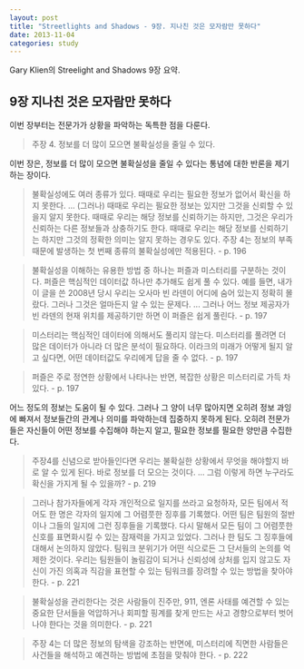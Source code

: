 ```yaml
---
layout: post
title: "Streetlights and Shadows - 9장. 지나친 것은 모자람만 못하다"
date: 2013-11-04
categories: study
---
```


Gary Klien의 Streelight and Shadows 9장 요약.

## 9장 지나친 것은 모자람만 못하다

이번 장부터는 전문가가 상황을 파악하는 독특한 점을 다룬다.

> 주장 4. 정보를 더 많이 모으면 불확실성을 줄일 수 있다.

이번 장은, 정보를 더 많이 모으면 불확실성을 줄일 수 있다는 통념에 대한 반론을 제기하는 장이다.

> 불확실성에도 여러 종류가 있다. 때때로 우리는 필요한 정보가 없어서 확신을 하지 못한다. ... (그러나) 때때로 우리는 필요한 정보는 있지만 그것을 신뢰할 수 있을지 알지 못한다. 때때로 우리는 해당 정보를 신뢰하기는 하지만, 그것은 우리가 신뢰하는 다른 정보들과 상충하기도 한다. 때때로 우리는 해당 정보를 신뢰하기는 하지만 그것의 정확한 의미는 알지 못하는 경우도 있다. 주장 4는 정보의 부족 때문에 발생하는 첫 번째 종류의 불확실성에만 적용된다. - p. 196

> 불확실성을 이해하는 유용한 방법 중 하나는 퍼즐과 미스터리를 구분하는 것이다. 퍼즐은 핵심적인 데이터값 하나만 추가해도 쉽게 풀 수 있다. 예를 들면, 내가 이 글을 쓴 2008년 당시 우리는 오사마 빈 라덴이 어디에 숨어 있는지 정확히 몰랐다. 그러나 그것은 얼마든지 알 수 있는 문제다. ... 그러나 어느 정보 제공자가 빈 라덴의 현재 위치를 제공하기만 하면 이 퍼즐은 쉽게 풀린다. - p. 197

> 미스터리는 핵심적인 데이터에 의해서도 풀리지 않는다. 미스터리를 풀려면 더 많은 데이터가 아니라 더 많은 분석이 필요하다. 이라크의 미래가 어떻게 될지 알고 싶다면, 어떤 데이터값도 우리에게 답을 줄 수 없다. - p. 197

> 퍼즐은 주로 정연한 상황에서 나타나는 반면, 복잡한 상황은 미스터리로 가득 차 있다. - p. 197

어느 정도의 정보는 도움이 될 수 있다. 그러나 그 양이 너무 많아지면 오히려 정보 과잉에 빠져서 정보들간의 관계나 의미를 파악하는데 집중하지 못하게 된다. 오히려 전문가들은 자신들이 어떤 정보를 수집해야 하는지 알고, 필요한 정보를 필요한 양만큼 수집한다.

> 주장4를 신념으로 받아들인다면 우리는 불확실한 상황에서 무엇을 해야할지 바로 알 수 있게 된다. 바로 정보를 더 모으는 것이다. ... 그럼 이렇게 하면 누구라도 확신을 가지게 될 수 있을까? - p. 219

> 그러나 참가자들에게 각자 개인적으로 일지를 쓰라고 요청하자, 모든 팀에서 적어도 한 명은 각자의 일지에 그 어렴풋한 징후를 기록했다. 어떤 팀은 팀원의 절반이나 그들의 일지에 그런 징후들을 기록했다. 다시 말해서 모든 팀이 그 어렴풋한 신호를 표면화시킬 수 있는 잠재력을 가지고 있었다. 그러나 한 팀도 그 징후들에 대해서 논의하지 않았다. 팀워크 분위기가 어떤 식으로든 그 단서들의 논의를 억제한 것이다. 우리는 팀원들이 놀림감이 되거나 신뢰성에 상처를 입지 않고도 자신이 가진 의혹과 직감을 표현할 수 있는 팀워크를 장려할 수 있는 방법을 찾아야 한다. - p. 221

> 불확실성을 관리한다는 것은 사람들이 진주만, 911, 엔론 사태를 예견할 수 있는 중요한 단서들을 억압하거나 회피할 핑계를 찾게 만드는 사고 경향으로부터 벗어나야 한다는 것을 의미한다. - p. 221

> 주장 4는 더 많은 정보의 탐색을 강조하는 반면에, 미스터리에 직면한 사람들은 사건들을 해석하고 예견하는 방법에 초점을 맞춰야 한다. - p. 222
       
